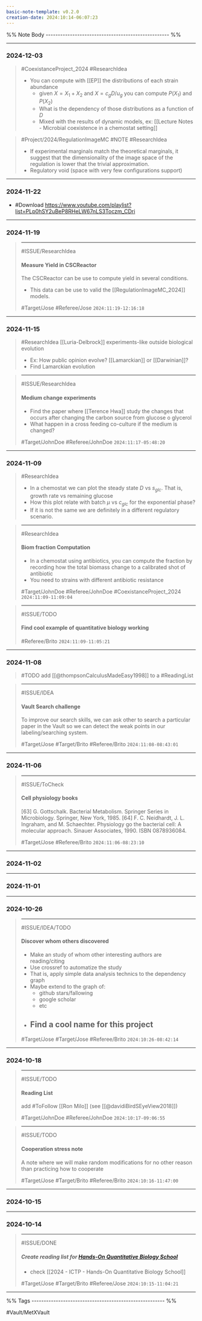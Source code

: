 ```yaml
---
basic-note-template: v0.2.0
creation-date: 2024:10:14-06:07:23
---
```


%% Note Body --------------------------------------------------- %%

***
### 2024-12-03

> #CoexistanceProject_2024 #ResearchIdea 
> - You can compute with [[EP]] the distributions of each strain abundance
> 	- given $X = X_1 + X_2$ and $X = c_g D / u_g$ you can compute $P(X_1)$ and $P(X_2)$
> 	- What is the dependency of those distributions as a function of $D$
> 	- Mixed with the results of dynamic models, ex: [[Lecture Notes - Microbial coexistence in a chemostat setting]]

> #Project/2024/RegulationImageMC  #NOTE #ResearchIdea 
> - If experimental marginals match the theoretical marginals, it suggest that the dimensionality of the image space of the regulation is lower that the trivial approximation.
> - Regulatory void (space with very few configurations support)


***
### 2024-11-22

- #Download  https://www.youtube.com/playlist?list=PLp0hSY2uBeP8RHeLW67nLS3Toczm_CDri

***
### 2024-11-19

> ***
> #ISSUE/ResearchIdea 
> 
> #### Measure Yield in CSCReactor
> 
>  The CSCReactor can be use to compute yield in several conditions. 
>  - This data can be use to valid the [[RegulationImageMC_2024]] models.
> 
> #Target/Jose #Referee/Jose
> `2024:11:19-12:16:18`

***
### 2024-11-15

> #ResearchIdea 
> [[Luria-Delbrock]] experiments-like outside biological evolution
> - Ex: How public opinion evolve? [[Lamarckian]] or [[Darwinian]]?
> - Find Lamarckian evolution 

> ***
> #ISSUE/ResearchIdea
> 
> #### Medium change experiments
> 
>  - Find the paper where [[Terence Hwa]] study the changes that occurs after changing the carbon source from glucose o glycerol
>  - What happen in a cross feeding co-culture if the medium is changed?
> 
> #Target/JohnDoe #Referee/JohnDoe
> `2024:11:17-05:48:20`


***
### 2024-11-09

> #ResearchIdea 
> - In a chemostat we can plot the steady state $D$ vs $s_{glc}$. That is, growth rate vs remaining glucose
> - How this plot relate with batch $\mu$ vs $c_{glc}$ for the exponential phase?
> - If it is not the same we are definitely in a different regulatory scenario.

> ***
> #ResearchIdea 
> 
> #### Biom fraction Computation
> 
>  - In a chemostat using antibiotics, you can compute the fraction by recording how the total biomass change to a calibrated shot of antibiotic
>  - You need to strains with different antibiotic resistance
> 
> 
> #Target/JohnDoe #Referee/JohnDoe
> #CoexistanceProject_2024
> `2024:11:09-11:09:04`

> ***
> #ISSUE/TODO
> 
> #### Find cool example of quantitative biology working
> 
> #Referee/Brito
> `2024:11:09-11:05:21`


***
### 2024-11-08

> #TODO add [[@thompsonCalculusMadeEasy1998]] to a #ReadingList

> ***
> #ISSUE/IDEA
> 
> #### Vault Search challenge
> 
>  To improve our search skills, we can ask other to search a particular paper in the Vault so we can detect the weak points in our labeling/searching system. 
> 
> #Target/Jose #Target/Brito #Referee/Brito
> `2024:11:08-08:43:01`

***
### 2024-11-06

> ***
> #ISSUE/ToCheck 
> 
> #### Cell physiology books
> 
> 
> [63] G. Gottschalk. Bacterial Metabolism. Springer Series in Microbiology. Springer, New York, 1985.
> [64] F. C. Neidhardt, J. L. Ingraham, and M. Schaechter. Physiology go the bacterial cell: A molecular approach. Sinauer Associates, 1990. ISBN 0878936084.
> 
> 
> #Target/Jose #Referee/Brito
> `2024:11:06-08:23:10`




***
### 2024-11-02


***
### 2024-11-01


***
### 2024-10-26


> ***
> #ISSUE/IDEA/TODO
> 
> #### Discover whom others discovered
> 
>  - Make an study of whom other interesting authors are reading/citing
>  - Use crossref to automatize the study 
> 	- That is, apply simple data analysis technics to the dependency graph  
>  - Maybe extend to the graph of:
> 	 - github stars/fallowing 
> 	 - google scholar
> 	 - etc
> - Find a cool name for this project
> 	- 
> 
> 
> #Target/Jose #Target/Jose #Referee/Brito
> `2024:10:26-08:42:14`

***
### 2024-10-18

> ***
> #ISSUE/TODO
> 
> #### Reading List
> 
>  add #ToFollow [[Ron Milo]] (see [[@davidiBirdSEyeView2018]])
> 
> #Target/JohnDoe #Referee/JohnDoe
> `2024:10:17-09:06:55`

> ***
> #ISSUE/TODO
> 
> #### Cooperation stress note
> 
>  A note where we will make random modifications for no other reason than practicing how to cooperate
> 
> #Target/Jose #Target/Brito #Referee/Brito
> `2024:10:16-11:47:00`

***
### 2024-10-15

___
### 2024-10-14

> ***
> #ISSUE/DONE
> 
> ##### Create reading list for [Hands-On Quantitative Biology School](https://indico.ictp.it/event/10517)
> - check [[2024 - ICTP - Hands-On Quantitative Biology School]]
> 
> #Target/Jose #Target/Brito #Referee/Jose
> `2024:10:15-11:04:21`






___
%% Tags ------------------------------------------------------- %%

#Vault/MetXVault 
